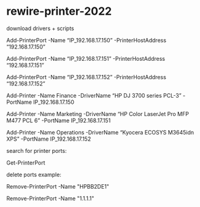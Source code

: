# rewire-printer-2022
download drivers  + scripts
  
Add-PrinterPort -Name “IP_192.168.17.150” -PrinterHostAddress “192.168.17.150” 

Add-PrinterPort -Name “IP_192.168.17.151” -PrinterHostAddress “192.168.17.151” 

Add-PrinterPort -Name “IP_192.168.17.152” -PrinterHostAddress “192.168.17.152” 

Add-Printer -Name Finance -DriverName “HP DJ 3700 series PCL-3” -PortName IP_192.168.17.150 

Add-Printer -Name Marketing -DriverName “HP Color LaserJet Pro MFP M477 PCL 6” -PortName IP_192.168.17.151 

Add-Printer -Name Operations -DriverName “Kyocera ECOSYS M3645idn XPS” -PortName IP_192.168.17.152




search for printer ports:

Get-PrinterPort

delete ports example:

Remove-PrinterPort -Name "HPBB2DE1"

Remove-PrinterPort -Name "1.1.1.1"
